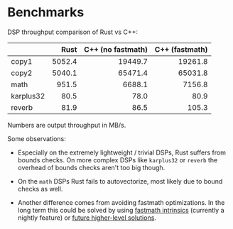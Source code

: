 # Benchmarks

DSP throughput comparison of Rust vs C++:

|           |   Rust |   C++ (no fastmath) |   C++ (fastmath) |
|:----------|-------:|--------------------:|-----------------:|
| copy1     | 5052.4 |             19449.7 |          19261.8 |
| copy2     | 5040.1 |             65471.4 |          65031.8 |
| math      |  951.5 |              6688.1 |           7156.8 |
| karplus32 |   80.5 |                78.0 |             80.9 |
| reverb    |   81.9 |                86.5 |            105.3 |

Numbers are output throughput in MB/s.

Some observations:

- Especially on the extremely lightweight / trivial DSPs, Rust suffers from bounds checks.
  On more complex DSPs like `karplus32` or `reverb` the overhead of bounds checks aren't
  too big though.

- On the `math` DSPs Rust fails to autovectorize, most likely due to bound checks as well.

- Another difference comes from avoiding fastmath optimizations. In the long term this
  could be solved by using [fastmath intrinsics](https://doc.rust-lang.org/core/intrinsics/fn.fadd_fast.html)
  (currently a nightly feature) or [future higher-level solutions](https://github.com/rust-lang/rust/issues/21690).
